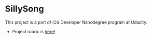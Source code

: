 # SillySong

This project is a part of iOS Developer Nanodegree program at Udacity.

* Project rubric is [here! ](https://review.udacity.com/#!/rubrics/541/view)
